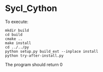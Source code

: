 # Sycl_Cython

To execute:

```
mkdir build
cd build
cmake ..
make install
cd ../../py
python setup.py build_ext --inplace install
python try-after-install.py
```

The program should return 0
